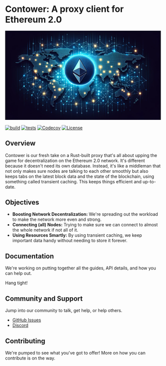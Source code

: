 # Contower: A proxy client for Ethereum 2.0

![Contower Banner](assets/repo_banner.png)

[![build](https://github.com/SanderLoman/ConTower/actions/workflows/build.yml/badge.svg)](https://github.com/SanderLoman/ConTower/actions/workflows/build.yml)
[![tests](https://github.com/SanderLoman/ConTower/actions/workflows/tests.yml/badge.svg)](https://github.com/SanderLoman/ConTower/actions/workflows/tests.yml)
[![Codecov](https://img.shields.io/codecov/c/github/SanderLoman/ConTower)](https://app.codecov.io/gh/SanderLoman/ConTower)
[![License](https://img.shields.io/badge/License-MIT-blue.svg)](https://opensource.org/licenses/MIT)

## Overview

Contower is our fresh take on a Rust-built proxy that's all about upping the game for decentralization on the Ethereum 2.0 network. It's different because it doesn't need its own database. Instead, it's like a middleman that not only makes sure nodes are talking to each other smoothly but also keeps tabs on the latest block data and the state of the blockchain, using something called transient caching. This keeps things efficient and up-to-date.

## Objectives

- **Boosting Network Decentralization:** We're spreading out the workload to make the network more even and strong.
- **Connecting (all) Nodes:** Trying to make sure we can connect to almost the whole network if not all of it.
- **Using Resources Smartly:** By using transient caching, we keep important data handy without needing to store it forever.

## Documentation

We're working on putting together all the guides, API details, and how you can help out.

Hang tight!

## Community and Support

Jump into our community to talk, get help, or help others.

- [GitHub Issues](https://github.com/SanderLoman/rust-p2p/issues)
- [Discord](https://discord.gg/Q5RQEyZ4)

## Contributing

We're pumped to see what you've got to offer! More on how you can contribute is on the way.
